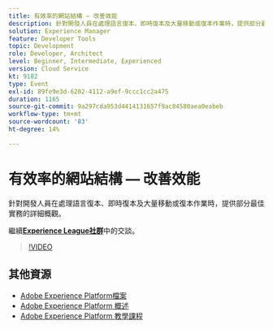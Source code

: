 ```yaml
---
title: 有效率的網站結構 — 改善效能
description: 針對開發人員在處理語言復本、即時復本及大量移動或復本作業時，提供部分最佳實務的詳細概觀。
solution: Experience Manager
feature: Developer Tools
topic: Development
role: Developer, Architect
level: Beginner, Intermediate, Experienced
version: Cloud Service
kt: 9182
type: Event
exl-id: 89fe9e3d-6202-4112-a9ef-9ccc1cc2a475
duration: 1165
source-git-commit: 9a297cda953d4414131657f9ac84580aea0eabeb
workflow-type: tm+mt
source-wordcount: '83'
ht-degree: 14%

---
```


# 有效率的網站結構 — 改善效能

針對開發人員在處理語言復本、即時復本及大量移動或復本作業時，提供部分最佳實務的詳細概觀。

繼續&#x200B;**[Experience League社群](https://adobe.ly/39DoIQT)**&#x200B;中的交談。

>[!VIDEO](https://video.tv.adobe.com/v/337723/?quality=12&learn=on&hidetitle=true)

## 其他資源

- [Adobe Experience Platform檔案](https://experienceleague.adobe.com/docs/experience-platform.html)
- [Adobe Experience Platform 概述](https://experienceleague.adobe.com/docs/experience-platform/landing/home.html?lang=zh-Hant)
- [Adobe Experience Platform 教學課程](https://experienceleague.adobe.com/docs/platform-learn/tutorials/overview.html?lang=zh-Hant)
